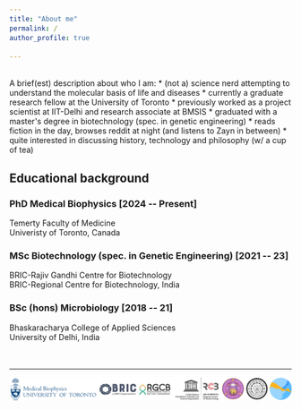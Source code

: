 ```yaml
---
title: "About me"
permalink: /
author_profile: true

---
```

<br>
A brief(est) description about who I am:
* (not a) science nerd attempting to understand the molecular basis of life and diseases
* currently a graduate research fellow at the University of Toronto
* previously worked as a project scientist at IIT-Delhi and research associate at BMSIS
* graduated with a master's degree in biotechnology (spec. in genetic engineering)
* reads fiction in the day, browses reddit at night (and listens to Zayn in between)
* quite interested in discussing history, technology and philosophy (w/ a cup of tea)

## Educational background
### PhD Medical Biophysics [2024 -- Present]
Temerty Faculty of Medicine <br>
Univeristy of Toronto, Canada
### MSc Biotechnology (spec. in Genetic Engineering) [2021 -- 23]
BRIC-Rajiv Gandhi Centre for Biotechnology <br>
BRIC-Regional Centre for Biotechnology, India
### BSc (hons) Microbiology [2018 -- 21]
Bhaskaracharya College of Applied Sciences <br>
University of Delhi, India <br> <br> <br>

<hr>
<img style="width:600px;" src="/images/logos-new2.png" alt="Institute_Logos" class="inline"/>

